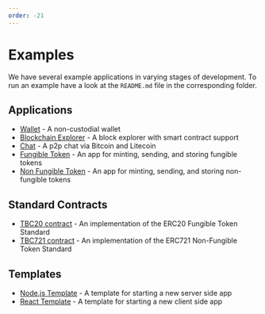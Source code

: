 ```yaml
---
order: -21
---
```


# Examples

We have several example applications in varying stages of development. To run an example have a look at the `README.md` file in the corresponding folder.

## Applications
* [Wallet](https://github.com/bitcoin-computer/monorepo/tree/main/packages/wallet#readme) - A non-custodial wallet
* [Blockchain Explorer](https://github.com/bitcoin-computer/monorepo/tree/main/packages/explorer#readme) - A block explorer with smart contract support
* [Chat](https://github.com/bitcoin-computer/monorepo/tree/main/packages/chat#readme) - A p2p chat via Bitcoin and Litecoin
* [Fungible Token](https://github.com/bitcoin-computer/monorepo/tree/main/packages/fungible-token#readme) - An app for minting, sending, and storing fungible tokens
* [Non Fungible Token](https://github.com/bitcoin-computer/monorepo/tree/main/packages/non-fungible-token#readme) - An app for minting, sending, and storing non-fungible tokens

## Standard Contracts
* [TBC20 contract](https://github.com/bitcoin-computer/monorepo/tree/main/packages/TBC20#readme) - An implementation of the ERC20 Fungible Token Standard
* [TBC721 contract](https://github.com/bitcoin-computer/monorepo/tree/main/packages/TBC721#readme) - An implementation of the ERC721 Non-Fungible Token Standard

## Templates
* [Node.js Template](https://github.com/bitcoin-computer/monorepo/tree/main/packages/node-js-boilerplate#readme) - A template for starting a new server side app
* [React Template](https://github.com/bitcoin-computer/monorepo/tree/main/packages/create-react-app-template#readme) - A template for starting a new client side app
